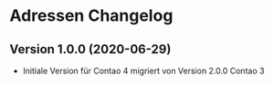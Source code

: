 # Adressen Changelog

## Version 1.0.0 (2020-06-29)

* Initiale Version für Contao 4 migriert von Version 2.0.0 Contao 3
